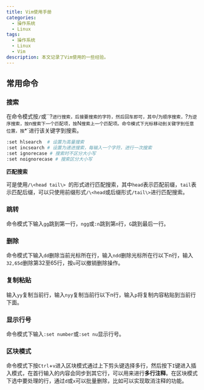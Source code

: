 ```yaml
---
title: Vim使用手册
categories:
  - 操作系统
  - Linux
tags:
  - 操作系统
  - Linux
  - Vim
description: 本文记录了Vim使用的一些经验。
---
```


## 常用命令

### 搜索

在命令模式按`/`或``?`进行搜索，后接要搜索的字符，然后回车即可，其中`/`为顺序搜索，`?`为逆序搜索，按`n`搜索下一个匹配项，按`N`搜索上一个匹配项。命令模式下光标移动到关键字到任意位置，按`*`进行该关键字到搜索。

```bash
:set hlsearch  # 设置为高量搜索
:set incsearch # 设置为递进搜索，每输入一个字符，进行一次搜索
:set ignorecase # 搜索时不区分大小写
:set noignorecase # 搜索区分大小写
```

**匹配搜索**

可是使用`/\<head tail\> `的形式进行匹配搜索，其中`head`表示匹配前缀，`tail`表示匹配后缀，可以只使用前缀形式`/\<head`或后缀形式`/tail\>`进行匹配搜索。

### 跳转

命令模式下输入`gg`跳到第一行，`ngg`或`:n`跳到第`n`行，`G`跳到最后一行。

### 删除

命令模式下输入`dd`删除当前光标所在行，输入`ndd`删除光标所在行以下n行，输入`32,65d`删除第32至65行，按`u`可以撤销删除操作。

### 复制粘贴

输入`yy`复制当前行，输入`nyy`复制当前行以下n行，输入`p`将复制内容粘贴到当前行下面。

### 显示行号

命令模式下输入`:set number`或`:set nu`显示行号。

### 区块模式

命令模式下按`Ctrl`+`v`进入区块模式通过上下剪头键选择多行，然后按下`I`键进入插入模式，在首行输入的内容会同步到其它行，可以用来进行**多行注释**。在区块模式下选中要处理的行，通过`d`或`x`可以批量删除，比如可以实现取消注释的功能。



